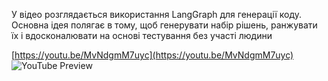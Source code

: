 <!--
date: 2024-03-01T21:17:03
edited: 2024-03-04T00:50:52
-->

У відео розглядається використання LangGraph для генерації коду. Основна ідея полягає в тому, щоб генерувати набір рішень, ранжувати їх і вдосконалювати на основі тестування без участі людини



[https://youtu.be/MvNdgmM7uyc](https://youtu.be/MvNdgmM7uyc)
![YouTube Preview](https://img.youtube.com/vi/MvNdgmM7uyc/mqdefault.jpg)


